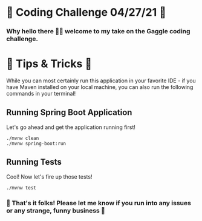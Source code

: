 # 🌻 Coding Challenge 04/27/21 🌻

### Why hello there 👋🏾 welcome to my take on the Gaggle coding challenge.

# 🌻 Tips & Tricks 🌻

While you can most certainly run this application in your favorite IDE - if you have Maven installed on your local machine, you can also run the following commands in your terminal! 

## Running Spring Boot Application
Let's go ahead and get the application running first! 

`./mvnw clean` <br>
`./mvnw spring-boot:run`

## Running Tests
Cool! Now let's fire up those tests!

`./mvnw test`

### 🌻 That's it folks! Please let me know if you run into any issues or any strange, funny business 🌻
